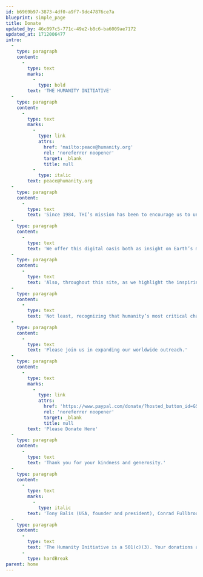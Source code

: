 ```yaml
---
id: b6969b97-3873-4df0-a9f7-9dc47876ce7a
blueprint: simple_page
title: Donate
updated_by: 46c097c5-771c-49e2-b8c6-ba6009ae7172
updated_at: 1712006477
intro:
  -
    type: paragraph
    content:
      -
        type: text
        marks:
          -
            type: bold
        text: 'THE HUMANITY INITIATIVE'
  -
    type: paragraph
    content:
      -
        type: text
        marks:
          -
            type: link
            attrs:
              href: 'mailto:peace@humanity.org'
              rel: 'noreferrer noopener'
              target: _blank
              title: null
          -
            type: italic
        text: peace@humanity.org
  -
    type: paragraph
    content:
      -
        type: text
        text: 'Since 1984, THI’s mission has been to encourage us to understand this planet as our common home  –  and to act on that necessary enlightenment.'
  -
    type: paragraph
    content:
      -
        type: text
        text: 'We offer this digital oasis both as insight on Earth’s major challenges and as inspiration to tune our personal journeys towards helping solve them. Consider this a town meeting for the planet, a conversation with the world.'
  -
    type: paragraph
    content:
      -
        type: text
        text: 'Also, throughout this site, as we highlight the inspiring efforts of those in the trenches of positive change and at the forefront of civilization, we champion those as well who make quieter but equally positive changes every day in every distant neighborhood.'
  -
    type: paragraph
    content:
      -
        type: text
        text: 'Not least, recognizing that humanity’s most critical challenge is to end war, we have designed a blueprint for grass roots peace gatherings across the continents, intent on countering fascism at every turn with resolute and engaging humanism.'
  -
    type: paragraph
    content:
      -
        type: text
        text: 'Please join us in expanding our worldwide outreach.'
  -
    type: paragraph
    content:
      -
        type: text
        marks:
          -
            type: link
            attrs:
              href: 'https://www.paypal.com/donate/?hosted_button_id=GSUQHNBGQUE52'
              rel: 'noreferrer noopener'
              target: _blank
              title: null
        text: 'Please Donate Here'
  -
    type: paragraph
    content:
      -
        type: text
        text: 'Thank you for your kindness and generosity.'
  -
    type: paragraph
    content:
      -
        type: text
        marks:
          -
            type: italic
        text: 'Tony Balis (USA, founder and president), Conrad Fullbrook (England), Kylie Janssens (South Africa), Sheila Kinkade (USA), Shashi Tharoor (India), Jacqueline Wigglesworth, England. '
  -
    type: paragraph
    content:
      -
        type: text
        text: 'The Humanity Initiative is a 501(c)(3). Your donations are fully tax-deductible in the United States.'
      -
        type: hardBreak
parent: home
---
```

